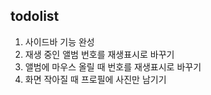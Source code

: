 ## todolist

1. 사이드바 기능 완성
2. 재생 중인 앨범 번호를 재생표시로 바꾸기
3. 앨범에 마우스 올릴 때 번호를 재생표시로 바꾸기
4. 화면 작아질 때 프로필에 사진만 남기기
